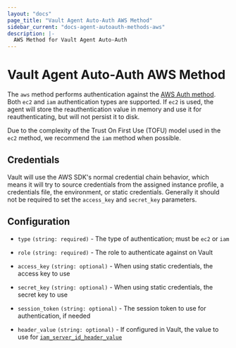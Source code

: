 ```yaml
---
layout: "docs"
page_title: "Vault Agent Auto-Auth AWS Method"
sidebar_current: "docs-agent-autoauth-methods-aws"
description: |-
  AWS Method for Vault Agent Auto-Auth
---
```


# Vault Agent Auto-Auth AWS Method 

The `aws` method performs authentication against the [AWS Auth
method](https://www.vaultproject.io/docs/auth/aws.html). Both `ec2` and `iam`
authentication types are supported. If `ec2` is used, the agent will store the
reauthentication value in memory and use it for reauthenticating, but will not
persist it to disk.

Due to the complexity of the Trust On First Use (TOFU) model used in the `ec2`
method, we recommend the `iam` method when possible.

## Credentials

Vault will use the AWS SDK's normal credential chain behavior, which means it
will try to source credentials from the assigned instance profile, a
credentials file, the environment, or static credentials. Generally it should
not be required to set the `access_key` and `secret_key` parameters.

## Configuration

- `type` `(string: required)` - The type of authentication; must be `ec2` or `iam`

- `role` `(string: required)` - The role to authenticate against on Vault

- `access_key` `(string: optional)` - When using static credentials, the access key to use

- `secret_key` `(string: optional)` - When using static credentials, the secret key to use

- `session_token` `(string: optional)` - The session token to use for authentication, if needed

- `header_value` `(string: optional)` - If configured in Vault, the value to
  use for
  [`iam_server_id_header_value`](https://www.vaultproject.io/api/auth/aws/index.html#iam_server_id_header_value)
